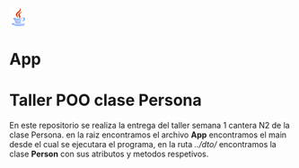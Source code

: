 ![alt tag](https://github.com/AdrianKvn/App/blob/master/java.png) <h1> App </h1>
<h1> Taller POO clase Persona</h1>
En este repositorio se realiza la entrega del taller semana 1 cantera N2 
de la clase Persona.
en la raiz encontramos el archivo <strong> App</strong> encontramos el main desde el cual se
ejecutara el programa, en la ruta <em>../dto/</em> encontramos la clase <strong> Person</strong> con 
sus atributos y metodos respetivos. 


